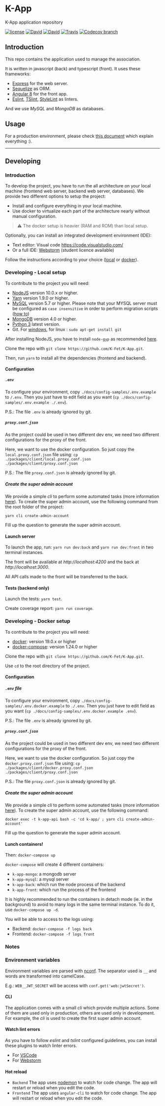 # K-App
K-App application repository

[![license](https://img.shields.io/github/license/K-Fet/K-App.svg)](./LICENSE.md)
[![David](https://img.shields.io/david/K-Fet/K-App.svg)](https://david-dm.org/K-Fet/K-App)
[![David](https://img.shields.io/david/dev/K-Fet/K-App.svg)](https://david-dm.org/K-Fet/K-App)
[![Travis](https://img.shields.io/travis/K-Fet/K-App.svg)](https://travis-ci.org/K-Fet/K-App)
[![Codecov branch](https://img.shields.io/codecov/c/github/K-Fet/K-App.svg)](https://codecov.io/gh/K-Fet/K-App/)


## Introduction

This repo contains the application used to manage the association.

It is written in javascript (back) and typescript (front).
It uses these frameworks:
- [Express](https://expressjs.com) for the web server.
- [Sequelize](http://sequelizejs.com) as ORM.
- [Angular 8](https://angular.io/) for the front app.
- [Eslint](https://eslint.org/), [TSlint](https://palantir.github.io/tslint/), [StyleLint](https://stylelint.io/) as linters.

And we use *MySQL* and *MongoDB* as databases.

## Usage

For a production environment, please check [this document](./docs/Deployment.md) 
which explain everything :).

---

## Developing

### Introduction

To develop the project, you have to run the all architecture on your local machine (frontend web server, backend web server, databases). We provide two different options to setup the project:

- Install and configure everything in your local machine.
- Use docker to virtualize each part of the architecture nearly without manual configuration. 

> ⚠️ The docker setup is heavier (RAM and ROM) than local setup.

Optionally, you can install an integrated development environment (IDE):
- Text editor: Visual code https://code.visualstudio.com/
- Or a full IDE: [Webstorm](https://www.jetbrains.com/webstorm/)
    (student licence available) 

Follow the instructions according to your choice ([local](#developing---local-setup) or [docker](#developing---docker-setup)).

### Developing - Local setup

To contribute to the project you will need:
- [NodeJS](https://nodejs.org/en/) version 10.0.x or higher.
- [Yarn](https://yarnpkg.com) version 1.9.0 or higher.
- [MySQL](https://dev.mysql.com/downloads/mysql) version 5.7 or higher. Please note that your MYSQL server must be configured as `case insensitive` in order to perform migration scripts ([how to](https://dba.stackexchange.com/a/69330))
- [MongoDB](https://www.mongodb.com/download-center/community) version 4.0 or higher.
- [Python 3](https://www.python.org/download/releases/3.0/) latest version.
- Git. For [windows](https://git-scm.com/downloads), for linux : `sudo apt-get install git`

After installing NodeJS,
you have to install `node-gyp` as recommended 
[here](https://www.npmjs.com/package/node-gyp#installation).

Clone the repo with `git clone https://github.com/K-Fet/K-App.git`.

Then, run `yarn` to install all the dependencies (frontend and backend).

#### Configuration

##### `.env`

To configure your environment, copy `./docs/config-samples/.env.example` to `/.env`.
Then you just have to edit field as you want (`cp ./docs/config-samples/.env.example ./.env`).

P.S.: The file `.env` is already ignored by git.

##### `proxy.conf.json`

As the project could be used in two different dev env, we need two different configurations for the proxy of the front.

Here, we want to use the docker configuration. So just copy the `local.proxy.conf.json` file using: `cp ./packages/client/local.proxy.conf.json ./packages/client/proxy.conf.json`

P.S.: The file `proxy.conf.json` is already ignored by git.

##### Create the super admin account

We provide a simple _cli_ to perform some automated tasks (more information [here](#cli)).
To create the super admin account, use the following command from the root folder of the project:

`yarn cli create-admin-account`

Fill up the question to generate the super admin account. 

#### Launch server

To launch the app, run: `yarn run dev:back` and `yarn run dev:front` in two terminal instances.

The front will be available at _http://localhost:4200_ and the back at _http://localhost:3000_.

All API calls made to the front will be transferred to the back.

#### Tests (backend only)

Launch the tests: `yarn test`.

Create coverage report: `yarn run coverage`.

### Developing - Docker setup

To contribute to the project you will need:
- [docker](https://docs.docker.com/install/): version 19.0.x or higher
- [docker-compose](https://docs.docker.com/compose/install/): version 1.24.0 or higher

Clone the repo with `git clone https://github.com/K-Fet/K-App.git`.

Use `cd` to the root directory of the project.

#### Configuration

##### `.env` file

To configure your environment, copy `./docs/config-samples/.env.docker.example` to `./.env`.
Then you just have to edit field as you want (`cp ./docs/config-samples/.env.docker.example .env`).

P.S.: The file `.env` is already ignored by git.

##### `proxy.conf.json`

As the project could be used in two different dev env, we need two different configurations for the proxy of the front.

Here, we want to use the docker configuration. So just copy the `docker.proxy.conf.json` file using: `cp ./packages/client/docker.proxy.conf.json ./packages/client/proxy.conf.json`

P.S.: The file `proxy.conf.json` is already ignored by git.

##### Create the super admin account

We provide a simple _cli_ to perform some automated tasks (more information [here](#cli)).
To create the super admin account, use the following command:

`docker exec -t k-app-api bash -c 'cd k-app/ ; yarn cli create-admin-account'`

Fill up the question to generate the super admin account. 

#### Lunch containers!

Then: `docker-compose up`

`docker-compose` will create 4 different containers:
- `k-app-mongo`: a mongodb server
- `k-app-mysql`: a mysql server
- `k-app-back`: which run the node process of the backend
- `k-app-front`: which run the process of the frontend 

It is highly recommended to run the containers in detach mode (ie. in the background) to avoid to many logs in the same terminal instance. To do it, use `docker-compose up -d`.

You will be able to access to the logs using:
- Backend: `docker-compose -f logs back`
- Frontend: `docker-compose -f logs front`

### Notes

### Environment variables

Environment variables are parsed with [nconf](https://github.com/indexzero/nconf/).
The separator used is `__` and words are transformed into camelCase.

E.g.: `WEB__JWT_SECRET` will be access with `conf.get('web:jwtSecret')`.

#### CLI

The application comes with a small _cli_ which provide multiple actions. 
Some of them are used only in production, others are used only in development.
For example, the _cli_ is used to create the first super admin account.

#### Watch lint errors

As you have to follow *eslint* and *tslint* configured guidelines, 
you can install these plugins to watch linter errors.

* For [VSCode](https://marketplace.visualstudio.com/items?itemName=dbaeumer.vscode-eslint)
* For [Webstorm](http://plugins.jetbrains.com/plugin/7494)

#### Hot reload

- `Backend`
The app uses [nodemon](https://nodemon.io/) to watch for code change.
The app will restart or reload when you edit the code.
- `Frontend`
The app uses `angular-cli` to watch for code change.
The app will restart or reload when you edit the code.
